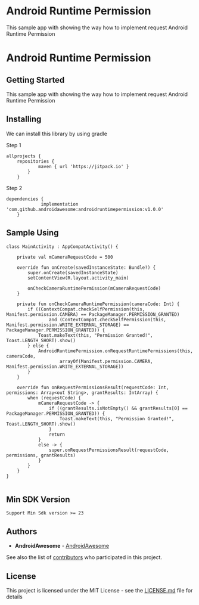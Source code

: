 # Android Runtime Permission
This sample app with showing the way how to implement request Android Runtime Permission

#  Android Runtime Permission

## Getting Started
This sample app with showing the way how to implement request Android Runtime Permission

## Installing

We can install this library by using gradle

Step 1

```
allprojects {
	repositories {
			maven { url 'https://jitpack.io' }
		}
	}
```

Step 2

```
dependencies {
	         implementation 'com.github.androidawesome:androidruntimepermission:v1.0.0'
	}
```

## Sample Using

```
class MainActivity : AppCompatActivity() {

    private val mCameraRequestCode = 500

    override fun onCreate(savedInstanceState: Bundle?) {
        super.onCreate(savedInstanceState)
        setContentView(R.layout.activity_main)

        onCheckCameraRuntimePermission(mCameraRequestCode)
    }

    private fun onCheckCameraRuntimePermission(cameraCode: Int) {
        if ((ContextCompat.checkSelfPermission(this, Manifest.permission.CAMERA) == PackageManager.PERMISSION_GRANTED)
                and (ContextCompat.checkSelfPermission(this, Manifest.permission.WRITE_EXTERNAL_STORAGE) == PackageManager.PERMISSION_GRANTED)) {
            Toast.makeText(this, "Permission Granted!", Toast.LENGTH_SHORT).show()
        } else {
            AndroidRuntimePermission.onRequestRuntimePermissions(this, cameraCode,
                    arrayOf(Manifest.permission.CAMERA, Manifest.permission.WRITE_EXTERNAL_STORAGE))
        }
    }

    override fun onRequestPermissionsResult(requestCode: Int, permissions: Array<out String>, grantResults: IntArray) {
        when (requestCode) {
            mCameraRequestCode -> {
                if ((grantResults.isNotEmpty() && grantResults[0] == PackageManager.PERMISSION_GRANTED)) {
                    Toast.makeText(this, "Permission Granted!", Toast.LENGTH_SHORT).show()
                }
                return
            }
            else -> {
                super.onRequestPermissionsResult(requestCode, permissions, grantResults)
            }
        }
    }
}
    
```

## Min SDK Version

```
Support Min Sdk version >= 23

```

## Authors

* **AndroidAwesome** - [AndroidAwesome](https://github.com/androidawesome)

See also the list of [contributors](https://github.com/androidawesome/androidruntimepermission/graphs/contributors) who participated in this project.

## License

This project is licensed under the MIT License - see the [LICENSE.md](https://github.com/androidawesome/androidruntimepermission/blob/master/README.md) file for details
